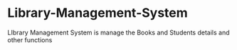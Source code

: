 # Library-Management-System
LIbrary Management System is manage the Books and Students details and other functions
